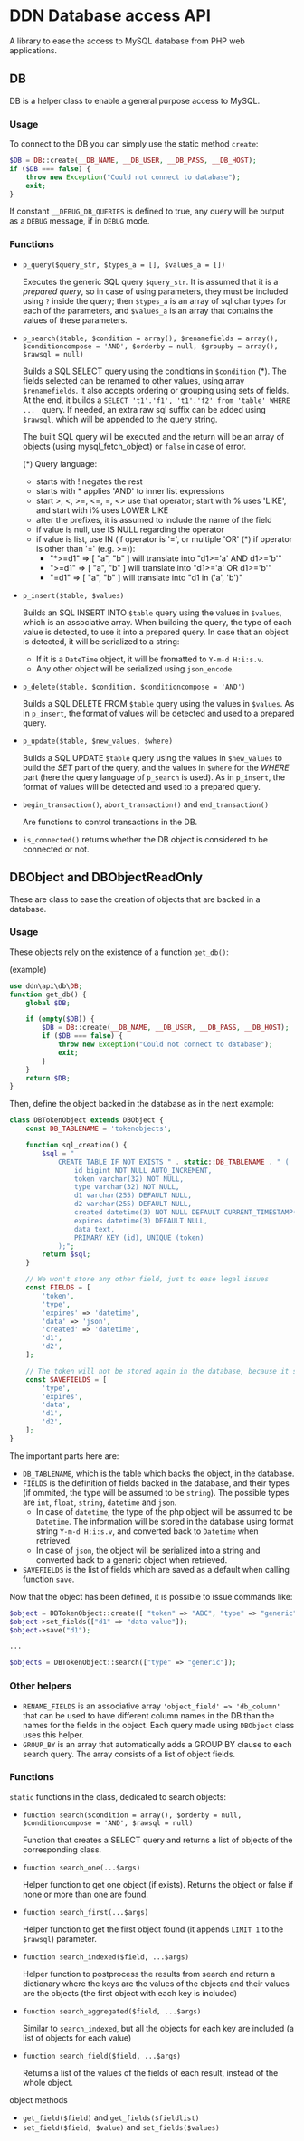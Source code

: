 # DDN Database access API
A library to ease the access to MySQL database from  PHP web applications.

## DB

DB is a helper class to enable a general purpose access to MySQL.

### Usage

To connect to the DB you can simply use the static method `create`:

```php
$DB = DB::create(__DB_NAME, __DB_USER, __DB_PASS, __DB_HOST);
if ($DB === false) {
    throw new Exception("Could not connect to database");
    exit;
}
```

If constant `__DEBUG_DB_QUERIES` is defined to true, any query will be output as a `DEBUG` message, if in `DEBUG` mode.

### Functions

- `p_query($query_str, $types_a = [], $values_a = [])`

    Executes the generic SQL query `$query_str`. It is assumed that it is a *prepared query*, so in case of using parameters, they must be included using `?` inside the query; then `$types_a` is an array of sql char types for each of the parameters, and `$values_a` is an array that contains the values of these parameters.

- `p_search($table, $condition = array(), $renamefields = array(), $conditioncompose = 'AND', $orderby = null, $groupby = array(), $rawsql = null)`

    Builds a SQL SELECT query using the conditions in `$condition` (*). The fields selected can be renamed to other values, using array `$renamefields`. It also accepts ordering or grouping using sets of fields. At the end, it builds a `SELECT 't1'.'f1', 't1'.'f2' from 'table' WHERE ... ` query. If needed, an extra raw sql suffix can be added using `$rawsql`, which will be appended to the query string.

    The built SQL query will be executed and the return will be an array of objects (using mysql_fetch_object) or `false` in case of error.

    (*) Query language:
    - starts with ! negates the rest
    - starts with * applies 'AND' to inner list expressions
    - start >, <, >=, <=, =, <> use that operator; start with % uses 'LIKE', and start with i% uses LOWER LIKE
    - after the prefixes, it is assumed to include the name of the field
    - if value is null, use IS NULL regarding the operator
    - if value is list, use IN (if operator is '=', or multiple 'OR' (*) if operator is other than '=' (e.g. >=)):
        - "*>=d1" => [ "a", "b" ] will translate into "d1>='a' AND d1>='b'"
        - ">=d1" => [ "a", "b" ] will translate into "d1>='a' OR d1>='b'" 
        - "=d1" => [ "a", "b" ] will translate into "d1 in ('a', 'b')"


- `p_insert($table, $values)`

    Builds an SQL INSERT INTO `$table` query using the values in `$values`, which is an associative array. When building the query, the type of each value is detected, to use it into a prepared query. In case that an object is detected, it will be serialized to a string:
    - If it is a `DateTime` object, it will be fromatted to `Y-m-d H:i:s.v`.
    - Any other object will be serialized using `json_encode`.

- `p_delete($table, $condition, $conditioncompose = 'AND')`

    Builds a SQL DELETE FROM `$table` query using the values in `$values`. As in `p_insert`, the format of values will be detected and used to a prepared query.

- `p_update($table, $new_values, $where)`

    Builds a SQL UPDATE `$table` query using the values in `$new_values` to build the *SET* part of the query, and the values in `$where` for the *WHERE* part (here the query language of `p_search` is used). As in `p_insert`, the format of values will be detected and used to a prepared query.

- `begin_transaction()`, `abort_transaction()` and `end_transaction()`

    Are functions to control transactions in the DB.

- `is_connected()` returns whether the DB object is considered to be connected or not.

## DBObject and DBObjectReadOnly

These are class to ease the creation of objects that are backed in a database.

### Usage

These objects rely on the existence of a function `get_db()`:

(example)
```php
use ddn\api\db\DB;
function get_db() {
    global $DB;

    if (empty($DB)) {
        $DB = DB::create(__DB_NAME, __DB_USER, __DB_PASS, __DB_HOST);
        if ($DB === false) {
            throw new Exception("Could not connect to database");
            exit;
        }
    }
    return $DB;
}
```

Then, define the object backed in the database as in the next example:

```php
class DBTokenObject extends DBObject {
    const DB_TABLENAME = 'tokenobjects';

    function sql_creation() {
        $sql = "
            CREATE TABLE IF NOT EXISTS " . static::DB_TABLENAME . " (
                id bigint NOT NULL AUTO_INCREMENT,
                token varchar(32) NOT NULL,
                type varchar(32) NOT NULL,
                d1 varchar(255) DEFAULT NULL,
                d2 varchar(255) DEFAULT NULL,
                created datetime(3) NOT NULL DEFAULT CURRENT_TIMESTAMP(3),
                expires datetime(3) DEFAULT NULL,
                data text,
                PRIMARY KEY (id), UNIQUE (token)
            );";
        return $sql;
    }

    // We won't store any other field, just to ease legal issues
    const FIELDS = [
        'token',
        'type',
        'expires' => 'datetime',
        'data' => 'json',
        'created' => 'datetime',
        'd1',
        'd2',
    ];

    // The token will not be stored again in the database, because it should not be modified; moreover "created" will also not been stored because it is automatically set
    const SAVEFIELDS = [
        'type',
        'expires',
        'data',
        'd1',
        'd2',
    ];
}
```

The important parts here are:

- `DB_TABLENAME`, which is the table which backs the object, in the database.
- `FIELDS` is the definition of fields backed in the database, and their types (if ommited, the type will be assumed to be `string`). The possible types are `int`, `float`, `string`, `datetime` and `json`.
    - In case of `datetime`, the type of the php object will be assumed to be `Datetime`. The information will be stored in the database using format string `Y-m-d H:i:s.v`, and converted back to `Datetime` when retrieved.
    - In case of `json`, the object will be serialized into a string and converted back to a generic object when retrieved.
- `SAVEFIELDS` is the list of fields which are saved as a default when calling function `save`.

Now that the object has been defined, it is possible to issue commands like:

```php
$object = DBTokenObject::create([ "token" => "ABC", "type" => "generic" ]);
$object->set_fields(["d1" => "data value"]);
$object->save("d1");

...

$objects = DBTokenObject::search(["type" => "generic"]);
```

### Other helpers

- `RENAME_FIELDS` is an associative array `'object_field' => 'db_column'` that can be used to have different column names in the DB than the names for the fields in the object. Each query made using `DBObject` class uses this helper.
- `GROUP_BY` is an array that automatically adds a GROUP BY clause to each search query. The array consists of a list of object fields.

### Functions

`static` functions in the class, dedicated to search objects:

- `function search($condition = array(), $orderby = null, $conditioncompose = 'AND', $rawsql = null)`
    
    Function that creates a SELECT query and returns a list of objects of the corresponding class.

- `function search_one(...$args)`

    Helper function to get one object (if exists). Returns the object or false if none or more than one are found.

- `function search_first(...$args)`

    Helper function to get the first object found (it appends `LIMIT 1` to the `$rawsql`) parameter.

- `function search_indexed($field, ...$args)`

    Helper function to postprocess the results from search and return a dictionary where the keys are the values of the objects and their values are the objects (the first object with each key is included)

- `function search_aggregated($field, ...$args)`

    Similar to `search_indexed`, but all the objects for each key are included (a list of objects for each value)

- `function search_field($field, ...$args)`

    Returns a list of the values of the fields of each result, instead of the whole object.

object methods

- `get_field($field)` and `get_fields($fieldlist)`
- `set_field($field, $value)` and `set_fields($values)`
    
